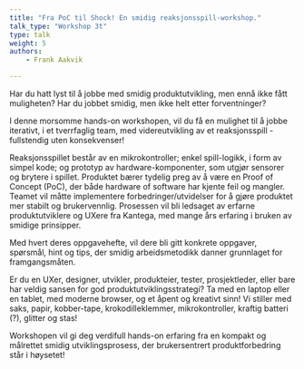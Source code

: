 ```yaml
---
title: "Fra PoC til Shock! En smidig reaksjonsspill-workshop."
talk_type: "Workshop 3t"
type: talk
weight: 5
authors:
    - Frank Aakvik

---
```

Har du hatt lyst til å jobbe med smidig produktutvikling, men ennå ikke fått muligheten? Har du jobbet smidig, men ikke helt etter forventninger?



I denne morsomme hands-on workshopen, vil du få en mulighet til å jobbe iterativt, i et tverrfaglig team, med videreutvikling av et reaksjonsspill - fullstendig uten konsekvenser!



Reaksjonsspillet består av en mikrokontroller; enkel spill-logikk, i form av simpel kode; og prototyp av hardware-komponenter, som utgjør sensorer og brytere i spillet. Produktet bærer tydelig preg av å være en Proof of Concept (PoC), der både hardware of software har kjente feil og mangler. Teamet vil måtte implementere forbedringer/utvidelser for å gjøre produktet mer stabilt og brukervennlig. Prosessen vil bli ledsaget av erfarne produktutviklere og UXere fra Kantega, med mange års erfaring i bruken av smidige prinsipper.



Med hvert deres oppgavehefte, vil dere bli gitt konkrete oppgaver, spørsmål, hint og tips, der smidig arbeidsmetodikk danner grunnlaget for framgangsmåten.



Er du en UXer, designer, utvikler, produkteier, tester, prosjektleder, eller bare har veldig sansen for god produktutviklingsstrategi? Ta med en laptop eller en tablet, med moderne browser, og et åpent og kreativt sinn! Vi stiller med saks, papir, kobber-tape, krokodilleklemmer, mikrokontroller, kraftig batteri (?), glitter og stas!



Workshopen vil gi deg verdifull hands-on erfaring fra en kompakt og målrettet smidig utviklingsprosess, der brukersentrert produktforbedring står i høysetet!
